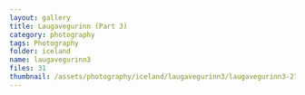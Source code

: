 ```yaml
---
layout: gallery
title: Laugavegurinn (Part 3)
category: photography
tags: Photography
folder: iceland
name: laugavegurinn3
files: 31
thumbnail: /assets/photography/iceland/laugavegurinn3/laugavegurinn3-27.jpg
---
```

